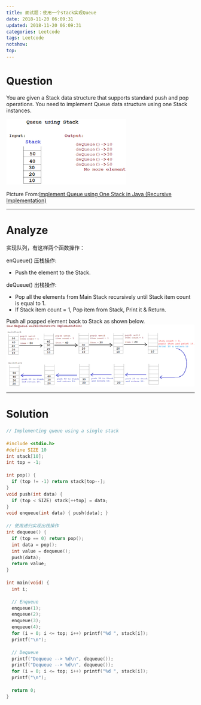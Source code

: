 ```yaml
---
title: 面试题：使用一个stack实现Queue
date: 2018-11-20 06:09:31
updated: 2018-11-20 06:09:31
categories: Leetcode
tags: Leetcode
notshow: 
top:
---
```


# Question

You are given a Stack data structure that supports standard push and pop operations.
You need to implement Queue data structure using one Stack instances.

![](/images/in-post/2018-11-21-Interview-Implement-Queue-By-Stack/2018-11-21-12-43-44.png)

Picture From:[Implement Queue using One Stack in Java (Recursive Implementation)](http://javabypatel.blogspot.com/2016/11/implement-queue-using-one-stack-in-java.html)

<!-- more -->

------------

# Analyze

实现队列，有这样两个函数操作：

enQueue() 压栈操作:

- Push the element to the Stack.

deQueue() 出栈操作: 

- Pop all the elements from Main Stack recursively until Stack item count is equal to 1.
- If Stack item count = 1, Pop item from Stack, Print it & Return.

Push all popped element back to Stack as shown below.
![](/images/in-post/2018-11-21-Interview-Implement-Queue-By-Stack/2018-11-21-13-02-51.png)

------------

# Solution

```cpp
// Implementing queue using a single stack

#include <stdio.h>
#define SIZE 10
int stack[10];
int top = -1;

int pop() {
  if (top != -1) return stack[top--];
}
void push(int data) {
  if (top < SIZE) stack[++top] = data;
}
void enqueue(int data) { push(data); }

// 使用递归实现出栈操作
int dequeue() {
  if (top == 0) return pop();
  int data = pop();
  int value = dequeue();
  push(data);
  return value;
}

int main(void) {
  int i;

  // Enqueue
  enqueue(1);
  enqueue(2);
  enqueue(3);
  enqueue(4);
  for (i = 0; i <= top; i++) printf("%d ", stack[i]);
  printf("\n");

  // Dequeue
  printf("Dequeue --> %d\n", dequeue());
  printf("Dequeue --> %d\n", dequeue());
  for (i = 0; i <= top; i++) printf("%d ", stack[i]);
  printf("\n");

  return 0;
}
```